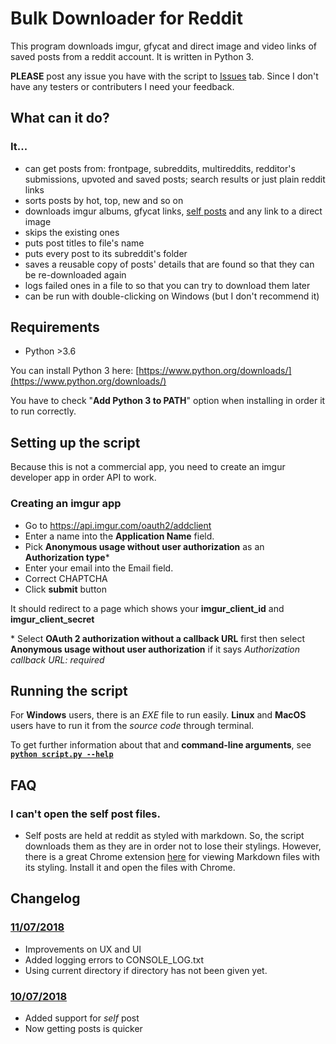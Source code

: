 # Bulk Downloader for Reddit
This program downloads imgur, gfycat and direct image and video links of saved posts from a reddit account. It is written in Python 3.
  
**PLEASE** post any issue you have with the script to [Issues](https://github.com/aliparlakci/bulk-downloader-for-reddit/issues) tab. Since I don't have any testers or contributers I need your feedback.

## What can it do?
### It...
- can get posts from: frontpage, subreddits, multireddits, redditor's submissions, upvoted and saved posts; search results or just plain reddit links
- sorts posts by hot, top, new and so on
- downloads imgur albums, gfycat links, [self posts](#i-cant-open-the-self-posts) and any link to a direct image
- skips the existing ones
- puts post titles to file's name
- puts every post to its subreddit's folder
- saves a reusable copy of posts' details that are found so that they can be re-downloaded again
- logs failed ones in a file to so that you can try to download them later
- can be run with double-clicking on Windows (but I don't recommend it)

## Requirements
- Python >3.6

You can install Python 3 here: [https://www.python.org/downloads/](https://www.python.org/downloads/)  
  
You have to check "**Add Python 3 to PATH**" option when installing in order it to run correctly.
  
## Setting up the script
Because this is not a commercial app, you need to create an imgur developer app in order API to work.

### Creating an imgur app
* Go to https://api.imgur.com/oauth2/addclient
* Enter a name into the **Application Name** field.
* Pick **Anonymous usage without user authorization** as an **Authorization type**\*
* Enter your email into the Email field.
* Correct CHAPTCHA
* Click **submit** button  
  
It should redirect to a page which shows your **imgur_client_id** and **imgur_client_secret**
  
\* Select **OAuth 2 authorization without a callback URL** first then select **Anonymous usage without user authorization** if it says *Authorization callback URL: required*

## Running the script
  
For **Windows** users, there is an *EXE* file to run easily. **Linux** and **MacOS** users have to run it from the *source code* through terminal.

To get further information about that and **command-line arguments**, see **[`python script.py --help`](docs/help_page.md)**

## FAQ
### I can't open the self post files.
- Self posts are held at reddit as styled with markdown. So, the script downloads them as they are in order not to lose their stylings.
  However, there is a great Chrome extension [here](https://chrome.google.com/webstore/detail/markdown-viewer/ckkdlimhmcjmikdlpkmbgfkaikojcbjk) for viewing Markdown files with its styling. Install it and open the files with Chrome.

## Changelog
### [11/07/2018]()
- Improvements on UX and UI
- Added logging errors to CONSOLE_LOG.txt
- Using current directory if directory has not been given yet.

### [10/07/2018](https://github.com/aliparlakci/bulk-downloader-for-reddit/tree/ffe3839aee6dc1a552d95154d817aefc2b66af81)
- Added support for *self* post
- Now getting posts is quicker
